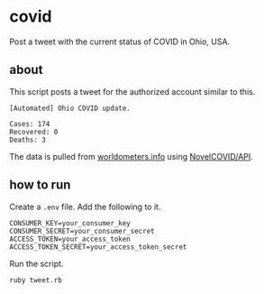 # covid

Post a tweet with the current status of COVID in Ohio, USA.

## about

This script posts a tweet for the authorized account similar to this.

```
[Automated] Ohio COVID update.

Cases: 174
Recovered: 0
Deaths: 3
```

The data is pulled from [worldometers.info](https://www.worldometers.info/coronavirus) using [NovelCOVID/API](https://github.com/NovelCOVID/API).

## how to run

Create a `.env` file. Add the following to it.

```shell
CONSUMER_KEY=your_consumer_key
CONSUMER_SECRET=your_consumer_secret
ACCESS_TOKEN=your_access_token
ACCESS_TOKEN_SECRET=your_access_token_secret
```

Run the script.

```shell
ruby tweet.rb
```
